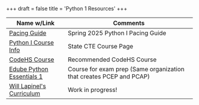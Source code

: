 +++
draft = false
title = 'Python 1 Resources'
+++

| Name w/Link | Comments |
|----------|----------|
| [Pacing Guide](https://docs.google.com/spreadsheets/d/1Y8eR2XDed5XgG8i3LMdKiUkLyJ7XOkaSRN8zjmSVEUw/copy) | Spring 2025 Python I Pacing Guide |
| [Python I Course Info](https://center.ncsu.edu/nccte-cms/course_info.php?course_id=1781&choice=course&cred_id=-1&cluster_id=-1&sel_type=C&sel_id=1781&choice=course&cred_id=-1&cluster_id=-1) | State CTE Course Page |
| [CodeHS Course](https://codehs.com/course/python-programming-1/overview) | Recommended CodeHS Course |
| [Edube Python Essentials 1](https://pythoninstitute.org/python-essentials-1) | Course for exam prep (Same organization that creates PCEP and PCAP) |
| [Will Lapinel's Curriculum](https://whlapinel.github.io/python/courses/courses.html) | Work in progress! |
